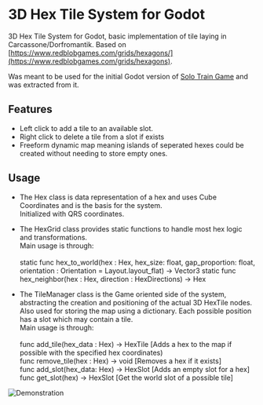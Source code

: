 # 3D Hex Tile System for Godot
3D Hex Tile System for Godot, basic implementation of tile laying in Carcassone/Dorfromantik.
Based on [https://www.redblobgames.com/grids/hexagons/](https://www.redblobgames.com/grids/hexagons).

Was meant to be used for the initial Godot version of [Solo Train Game](https://github.com/AriJalk/SoloTrainGameUnity/) and was extracted from it.

## Features
* Left click to add a tile to an available slot.
* Right click to delete a tile from a slot if exists
* Freeform dynamic map meaning islands of seperated hexes could be created without needing to store empty ones.

## Usage
* The Hex class is data representation of a hex and uses Cube Coordinates and is the basis for the system.</br>
Initialized with QRS coordinates.

* The HexGrid class provides static functions to handle most hex logic and transformations.</br>
Main usage is through: </br></br>
static func hex_to_world(hex : Hex, hex_size: float, gap_proportion: float, orientation : Orientation = Layout.layout_flat) -> Vector3
static func hex_neighbor(hex : Hex, direction : HexDirections) -> Hex

* The TileManager class is the Game oriented side of the system, abstracting the creation and positioning of the actual 3D HexTile nodes.
Also used for storing the map using a dictionary.
Each possible position has a slot which may contain a tile.</br>
Main usage is through: </br></br>
func add_tile(hex_data : Hex) -> HexTile [Adds a hex to the map if possible with the specified hex coordinates)</br>
func remove_tile(hex : Hex) -> void [Removes a hex if it exists]</br>
func add_slot(hex_data: Hex) -> HexSlot [Adds an empty slot for a hex]</br>
func get_slot(hex) -> HexSlot [Get the world slot of a possible tile]</br>


![Demonstration](HexGrid.gif)</br>
